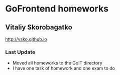 # GoFrontend homeworks
## Vitaliy Skorobagatko
http://vsko.github.io

### Last Update
- Moved all homeworks to the GoIT directory
- I have one task of homework and one exam to do
